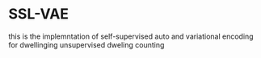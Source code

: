 # SSL-VAE
this is the implemntation of self-supervised auto and variational encoding for dwellinging unsupervised dweling counting
